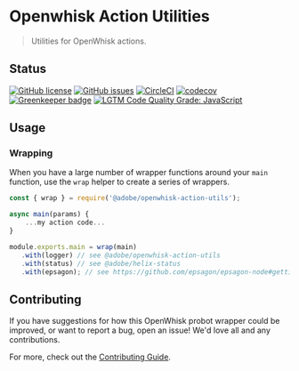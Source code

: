 # Openwhisk Action Utilities
> Utilities for OpenWhisk actions. 

## Status
[![GitHub license](https://img.shields.io/github/license/adobe/openwhisk-action-utils.svg)](https://github.com/adobe/openwhisk-action-utils/blob/master/LICENSE.txt)
[![GitHub issues](https://img.shields.io/github/issues/adobe/openwhisk-action-utils.svg)](https://github.com/adobe/openwhisk-action-utils/issues)
[![CircleCI](https://img.shields.io/circleci/project/github/adobe/openwhisk-action-utils.svg)](https://circleci.com/gh/adobe/openwhisk-action-utils)
[![codecov](https://img.shields.io/codecov/c/github/adobe/openwhisk-action-utils.svg)](https://codecov.io/gh/adobe/openwhisk-action-utils)
[![Greenkeeper badge](https://badges.greenkeeper.io/adobe/openwhisk-action-utils.svg)](https://greenkeeper.io/)
[![LGTM Code Quality Grade: JavaScript](https://img.shields.io/lgtm/grade/javascript/g/adobe/openwhisk-action-utils.svg?logo=lgtm&logoWidth=18)](https://lgtm.com/projects/g/adobe/openwhisk-action-utils)

## Usage

### Wrapping

When you have a large number of wrapper functions around your `main` function, use the `wrap`
helper to create a series of wrappers.

```javascript
const { wrap } = require('@adobe/openwhisk-action-utils');

async main(params) {
    ...my action code...
}

module.exports.main = wrap(main)
   .with(logger) // see @adobe/openwhisk-action-utils
   .with(status) // see @adobe/helix-status
   .with(epsagon); // see https://github.com/epsagon/epsagon-node#getting-started-apache-openwhisk
```

## Contributing

If you have suggestions for how this OpenWhisk probot wrapper could be improved, or want to report a bug, open an issue! We'd love all and any contributions.

For more, check out the [Contributing Guide](CONTRIBUTING.md).

